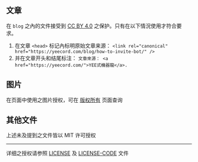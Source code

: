 ## 文章

在 `blog` 之內的文件接受到
[CC BY 4.0](https://creativecommons.org/licenses/by/4.0/) 之保护。只有在以下情況使用才符合要求。

1. 在文章 `<head>` 标记內标明原始文章来源：
   `<link rel="canonical" href="https://yeecord.com/blog/how-to-invite-bot/" />`
2. 并在文章开头和结尾标注：
   `文章來源： <a href="https://yeecord.com/">YEE式機器龍</a>.`

## 图片

在页面中使用之图片授权，可在 [版权所有](https://yeecord.com/docs/copyright/) 页面查询

## 其他文件

上述未及提到之文件皆以 MIT 许可授权

---

详细之授权请参照 [LICENSE](LICENSE) 及 [LICENSE-CODE](LICENSE-CODE) 文件
